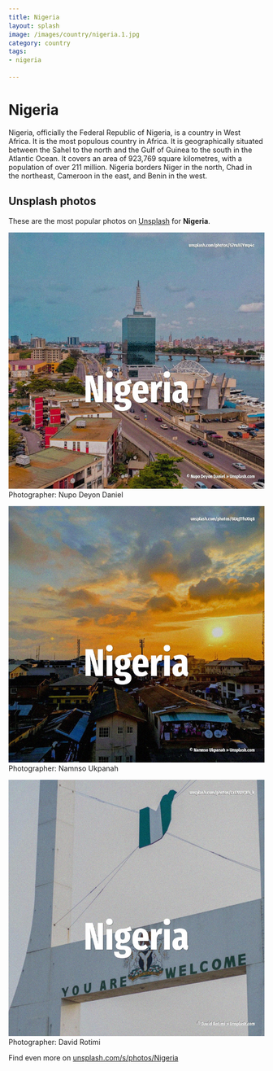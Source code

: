 ```yaml
---
title: Nigeria
layout: splash
image: /images/country/nigeria.1.jpg
category: country
tags:
- nigeria

---
```

# Nigeria

Nigeria, officially the Federal Republic of Nigeria, is a country in West Africa.
It is the most populous country in Africa.
It is geographically situated between the Sahel to the north and the Gulf of Guinea to the south in 
the Atlantic Ocean.
It covers an area of 923,769 square kilometres, with a population of over 211 million.
Nigeria borders Niger in the north, Chad in the northeast, Cameroon in the east, and Benin in the 
west.

 
## Unsplash photos
These are the most popular photos on [Unsplash](https://unsplash.com) for **Nigeria**.
 
![Nigeria](/images/country/nigeria.1.jpg)
Photographer:  Nupo Deyon Daniel
 
![Nigeria](/images/country/nigeria.2.jpg)
Photographer:  Namnso Ukpanah
 
![Nigeria](/images/country/nigeria.3.jpg)
Photographer:  David Rotimi
 
Find even more on [unsplash.com/s/photos/Nigeria](https://unsplash.com/s/photos/Nigeria)
 
